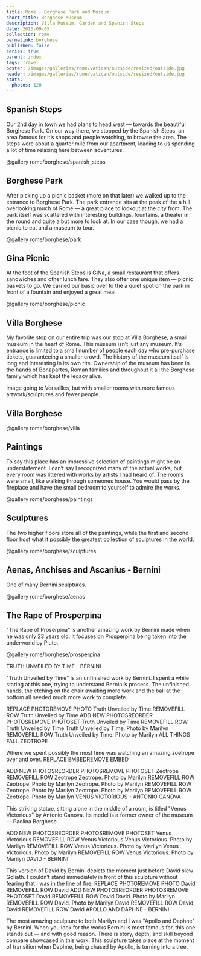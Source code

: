 ```yaml
---
title: Rome - Borghese Park and Museum
short_title: Borghese Museum
description: Villa Museum, Garden and Spanish Steps
date: 2015-09-05
collection: rome
permalink: borghese
published: false
series: true
parent: index
tags: Travel
poster: /images/galleries/rome/vatican/outside/resized/outside.jpg
header: /images/galleries/rome/vatican/outside/resized/outside.jpg
stats:
  photos: 120
---
```


## Spanish Steps


Our 2nd day in town we had plans to head west — towards the beautiful Borghese Park. On our way there, we stopped by the Spanish Steps, an area famous for it’s shops and people watching, to browse the area. The steps were about a quarter mile from our apartment, leading to us spending a lot of time relaxing here between adventures.

@gallery rome/borghese/spanish_steps

## Borghese Park

After picking up a picnic basket (more on that later) we walked up to the entrance to Borghese Park. The park entrance sits at the peak of the a hill overlooking much of Rome — a great place to lookout at the city from. The park itself was scattered with interesting buildings, fountains, a theater in the round and quite a but more to look at. In our case though, we had a picnic to eat and a museum to tour.

@gallery rome/borghese/park

## Gina Picnic

At the foot of the Spanish Steps is GiNa, a small restaurant that offers sandwiches and other lunch fare. They also offer one unique item — picnic baskets to go. We carried our basic over to the a quiet spot on the park in front of a fountain and enjoyed a great meal.

@gallery rome/borghese/picnic

## Villa Borghese

My favorite stop on our entire trip was our stop at Villa Borghese, a small museum in the heart of Rome. This museum isn’t just any museum. It’s entrance is limited to a small number of people each day who pre-purchase tickets, guaranteeing a smaller crowd. The history of the museum itself is long and interesting in its own rite. Ownership of the museum has been in the hands of Bonapartes, Roman families and throughout it all the Borghese family which has kept the legacy alive.

Image going to Versailles, but with smaller rooms with more famous artwork/sculptures and fewer people.

## Villa Borghese

@gallery rome/borghese/villa

## Paintings

To say this place has an impressive selection of paintings might be an understatement. I can’t say I recognized many of the actual works, but every room was littered with works by artists I had heard of. The rooms were small, like walking through someones house. You would pass by the fireplace and have the small bedroom to yourself to admire the works.

@gallery rome/borghese/paintings

## Sculptures

The two higher floors store all of the paintings, while the first and second floor host what it possibly the greatest collection of sculptures in the world.

@gallery rome/borghese/sculptures

## Aenas, Anchises and Ascanius - Bernini

One of many Bernini sculptures.

@gallery rome/borghese/aenas

## The Rape of Prosperpina

"The Rape of Proserpina" is another amazing work by Bernini made when he was only 23 years old. It focuses on Prosperpina being taken into the underworld by Pluto.

@gallery rome/borghese/prosperpina

TRUTH UNVEILED BY TIME - BERNINI

"Truth Unveiled by Time" is an unfinished work by Bernini. I spent a while staring at this one, trying to understand Bernini’s process. The unfinished hands, the etching on the chair awaiting more work and the ball at the bottom all needed much more work to complete.

REPLACE PHOTOREMOVE PHOTO
Truth Unveiled by Time
REMOVEFILL ROW
Truth Unveiled by Time
ADD NEW PHOTOSREORDER PHOTOSREMOVE PHOTOSET
Truth Unveiled by Time
REMOVEFILL ROW
Truth Unveiled by Time
Truth Unveiled by Time. Photo by Marilyn
REMOVEFILL ROW
Truth Unveiled by Time. Photo by Marilyn
ALL THINGS FALL ZEOTROPE

Where we spent possibly the most time was watching an amazing zoetrope over and over.
REPLACE EMBEDREMOVE EMBED

ADD NEW PHOTOSREORDER PHOTOSREMOVE PHOTOSET
Zeotrope
REMOVEFILL ROW
Zeotrope
Zeotrope. Photo by Marilyn
REMOVEFILL ROW
Zeotrope. Photo by Marilyn
Zeotrope. Photo by Marilyn
REMOVEFILL ROW
Zeotrope. Photo by Marilyn
Zeotrope. Photo by Marilyn
REMOVEFILL ROW
Zeotrope. Photo by Marilyn
VENUS VICTORIOUS - ANTONIO CANOVA

This striking statue, sitting alone in the middle of a room, is titled "Venus Victorious" by Antonio Canova. Its model is a former owner of the museum — Paolina Borghese.

ADD NEW PHOTOSREORDER PHOTOSREMOVE PHOTOSET
Venus Victorious
REMOVEFILL ROW
Venus Victorious
Venus Victorious. Photo by Marilyn
REMOVEFILL ROW
Venus Victorious. Photo by Marilyn
Venus Victorious. Photo by Marilyn
REMOVEFILL ROW
Venus Victorious. Photo by Marilyn
DAVID - BERNINI

This version of David by Bernini depicts the moment just before David slew Goliath. I couldn’t stand immediately in front of this sculpture without fearing that I was in the line of fire.
REPLACE PHOTOREMOVE PHOTO
David
REMOVEFILL ROW
David
ADD NEW PHOTOSREORDER PHOTOSREMOVE PHOTOSET
David
REMOVEFILL ROW
David
David. Photo by Marilyn
REMOVEFILL ROW
David. Photo by Marilyn
David
REMOVEFILL ROW
David
David
REMOVEFILL ROW
David
APOLLO AND DAPHNE - BERNINI

The most amazing sculpture to both Marilyn and I was "Apollo and Daphne" by Bernini. When you look for the works Bernini is most famous for, this one stands out — and with good reason. There is story, depth, and skill beyond compare showcased in this work. This sculpture takes place at the moment of transition when Daphne, being chased by Apollo, is turning into a tree.
